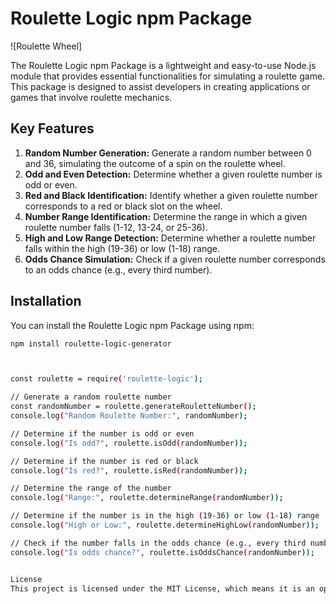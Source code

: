 # Roulette Logic npm Package

![Roulette Wheel]

The Roulette Logic npm Package is a lightweight and easy-to-use Node.js module that provides essential functionalities for simulating a roulette game. This package is designed to assist developers in creating applications or games that involve roulette mechanics.

## Key Features

1. **Random Number Generation:** Generate a random number between 0 and 36, simulating the outcome of a spin on the roulette wheel.
2. **Odd and Even Detection:** Determine whether a given roulette number is odd or even.
3. **Red and Black Identification:** Identify whether a given roulette number corresponds to a red or black slot on the wheel.
4. **Number Range Identification:** Determine the range in which a given roulette number falls (1-12, 13-24, or 25-36).
5. **High and Low Range Detection:** Determine whether a roulette number falls within the high (19-36) or low (1-18) range.
6. **Odds Chance Simulation:** Check if a given roulette number corresponds to an odds chance (e.g., every third number).

## Installation

You can install the Roulette Logic npm Package using npm:

```bash
npm install roulette-logic-generator



const roulette = require('roulette-logic');

// Generate a random roulette number
const randomNumber = roulette.generateRouletteNumber();
console.log("Random Roulette Number:", randomNumber);

// Determine if the number is odd or even
console.log("Is odd?", roulette.isOdd(randomNumber));

// Determine if the number is red or black
console.log("Is red?", roulette.isRed(randomNumber));

// Determine the range of the number
console.log("Range:", roulette.determineRange(randomNumber));

// Determine if the number is in the high (19-36) or low (1-18) range
console.log("High or Low:", roulette.determineHighLow(randomNumber));

// Check if the number falls in the odds chance (e.g., every third number)
console.log("Is odds chance?", roulette.isOddsChance(randomNumber));


License
This project is licensed under the MIT License, which means it is an open-source project and you are free to use, modify, and distribute the code, provided you include the appropriate copyright notice.
